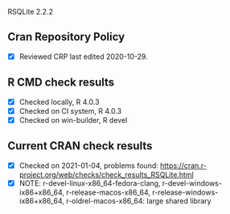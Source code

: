 RSQLite 2.2.2

## Cran Repository Policy

- [x] Reviewed CRP last edited 2020-10-29.

## R CMD check results

- [x] Checked locally, R 4.0.3
- [x] Checked on CI system, R 4.0.3
- [x] Checked on win-builder, R devel

## Current CRAN check results

- [x] Checked on 2021-01-04, problems found: https://cran.r-project.org/web/checks/check_results_RSQLite.html
- [x] NOTE: r-devel-linux-x86_64-fedora-clang, r-devel-windows-ix86+x86_64, r-release-macos-x86_64, r-release-windows-ix86+x86_64, r-oldrel-macos-x86_64: large shared library
